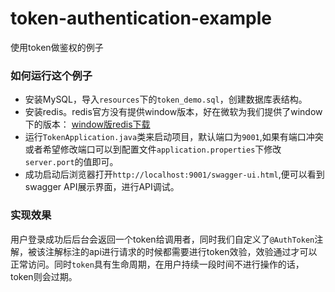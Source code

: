 # token-authentication-example
使用token做鉴权的例子


### 如何运行这个例子
+ 安装MySQL，导入`resources`下的`token_demo.sql`，创建数据库表结构。
+ 安装redis。redis官方没有提供window版本，好在微软为我们提供了window下的版本：
[window版redis下载](https://github.com/MicrosoftArchive/redis/releases/tag/win-3.2.100)
+  运行`TokenApplication.java`类来启动项目，默认端口为`9001`,如果有端口冲突或者希望修改端口可以到配置文件`application.properties`下修改`server.port`的值即可。
+  成功启动后浏览器打开`http://localhost:9001/swagger-ui.html`,便可以看到swagger API展示界面，进行API调试。

### 实现效果
用户登录成功后后台会返回一个token给调用者，同时我们自定义了`@AuthToken`注解，被该注解标注的api进行请求的时候都需要进行token效验，效验通过才可以正常访问。同时`token`具有生命周期，在用户持续一段时间不进行操作的话，token则会过期。